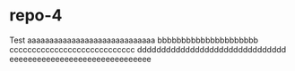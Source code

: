# repo-4
Test aaaaaaaaaaaaaaaaaaaaaaaaaaaaa bbbbbbbbbbbbbbbbbbbbb cccccccccccccccccccccccccccc ddddddddddddddddddddddddddddddd eeeeeeeeeeeeeeeeeeeeeeeeeeeeeee
